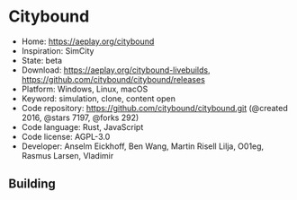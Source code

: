 # Citybound

- Home: https://aeplay.org/citybound
- Inspiration: SimCity
- State: beta
- Download: https://aeplay.org/citybound-livebuilds, https://github.com/citybound/citybound/releases
- Platform: Windows, Linux, macOS
- Keyword: simulation, clone, content open
- Code repository: https://github.com/citybound/citybound.git (@created 2016, @stars 7197, @forks 292)
- Code language: Rust, JavaScript
- Code license: AGPL-3.0
- Developer: Anselm Eickhoff, Ben Wang, Martin Risell Lilja, O01eg, Rasmus Larsen, Vladimir

## Building
